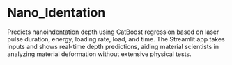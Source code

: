 # Nano_Identation
Predicts nanoindentation depth using CatBoost regression based on laser pulse duration, energy, loading rate, load, and time. The Streamlit app takes inputs and shows real-time depth predictions, aiding material scientists in analyzing material deformation without extensive physical tests.
